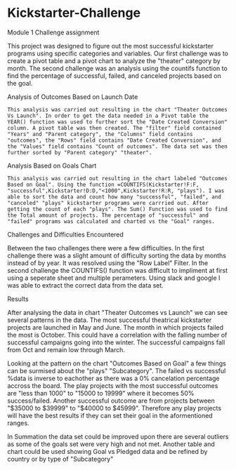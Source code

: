 # Kickstarter-Challenge
Module 1 Challenge assignment

This project was designed to figure out the most successful kickstarter programs using specific categories and variables. Our first challenge was to create a pivot table and a pivot chart to analyze the "theater" category by month. The second challenge was an analysis using the countifs function to find the percentage of successful, failed, and canceled projects based on the goal.

Analysis of Outcomes Based on Launch Date

	This analysis was carried out resulting in the chart "Theater Outcomes Vs Launch". In order to get the data needed in a Pivot table the YEAR() function was used to further sort the "Date Created Conversion" column. A pivot table was then created. The "filter" field contained "Years" and "Parent category", the "Columns" field contains "outcomes", the "Rows" field contains "Date Created Conversion", and the "Values" field contains "Count of outcomes". The data set was then further sorted by "Parent category" "theater". 	

Analysis Based on Goals Chart

	This analysis was carried out resulting in the chart labeled "Outcomes Based on Goal". Using the function =COUNTIFS(Kickstarter!F:F, "successful",Kickstarter!D:D,"<1000",Kickstarter!R:R, "plays"). I was able to sort the data and count how many "successful", "failed", and "canceled" "plays" kickstarter programs were carrried out. After getting the count of each "plays". The Sum() Function was used to find the Total amount of projects. The percentage of "successful" and "failed" programs was calculated and charted vs the "Goal" ranges.
 
Challenges and Difficulties Encountered

Between the two challenges there were a few difficulties. In the first challenge there was a slight amount of difficulty sorting the data by months instead of by year. It was resolved using the "Row Label" Filter. In the second challenge the COUNTIFS() function was difficult to impliment at first using a seperate sheet and multiple perameters. Using slack and google I was able to extract the correct data from the data set.

Results

After analysing the data in chart "Theater Outcomes vs Launch" we can see several patterns in the data. The most successful theatrical kickstarter projects are launched in May and June. The month in which projects failed the most is October. This could have a correlation with the falling number of successful campaigns going into the winter. The successful campaigns fall from Oct and remain low through March.

Looking at the pattern on the chart "Outcomes Based on Goal" a few things can be surmised about the "plays" "Subcategory". The failed vs successful %data is inverse to eachother as there was a 0% cancelation percentage accross the board. The play projects with the most successful outcomes are "less than 1000" to "15000 to 19999" where it becomes 50% success/failed. Another successful outcome are from projects between "$35000 to $39999" to "$40000 to $45999". Therefore any play projects will have the best results if they can set their goal in the aformentioned ranges.

In Summation the data set could be improved upon there are several outliers as some of the goals set were very high and not met. Another table and chart could be used showing Goal vs Pledged data and be refined by country or by type of "Subcategory"
